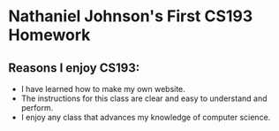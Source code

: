 # Nathaniel Johnson's First CS193 Homework

## Reasons I enjoy CS193: 

 - I have learned how to make my own website. 
 - The instructions for this class are clear and easy to understand and perform. 
 - I enjoy any class that advances my knowledge of computer science. 


